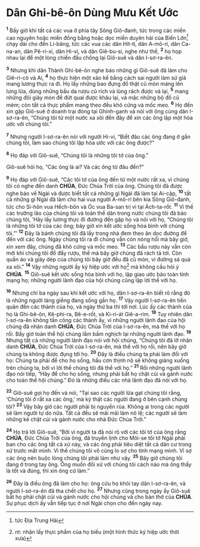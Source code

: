 # Dân Ghi-bê-ôn Dùng Mưu Kết Ước
<sup><b>1</b></sup> Bấy giờ khi tất cả các vua ở phía tây Sông Giô-đanh, tức trong các miền cao nguyên hoặc miền đồng bằng hoặc dọc miền duyên hải của Biển Lớn[^1-7e625ed5-6b75-428b-a427-8b7a92ae79ba] chạy dài cho đến Li-băng, tức các vua các dân Hít-ti, dân A-mô-ri, dân Ca-na-an, dân Pê-ri-xi, dân Hi-vi, và dân Giê-bu-si, nghe như thế, <sup><b>2</b></sup> họ họp nhau lại để một lòng chiến đấu chống lại Giô-suê và dân I-sơ-ra-ên.

<sup><b>3</b></sup> Nhưng khi dân Thành Ghi-bê-ôn nghe báo những gì Giô-suê đã làm cho Giê-ri-cô và Ai, <sup><b>4</b></sup> họ thực hiện một xảo kế bằng cách sai người làm sứ giả mang lương thực ra đi. Họ lấy những bao đựng đồ thật cũ mòn máng lên lưng lừa, dùng những bầu da rượu cũ rích và lủng rách được vá lại, <sup><b>5</b></sup> mang những đôi giày mòn đế đứt quai được khâu lại, và mặc những bộ đồ cũ mèm; còn tất cả thực phẩm mang theo đều khô cứng và mốc meo. <sup><b>6</b></sup> Họ đến xin gặp Giô-suê ở doanh trại đóng tại Ghinh-ganh và nói với ông cùng dân I-sơ-ra-ên, “Chúng tôi từ một nước xa xôi đến đây để xin các ông lập một hòa ước với chúng tôi.”

<sup><b>7</b></sup> Nhưng người I-sơ-ra-ên nói với người Hi-vi, “Biết đâu các ông đang ở gần chúng tôi, làm sao chúng tôi lập hòa ước với các ông được?”

<sup><b>8</b></sup> Họ đáp với Giô-suê, “Chúng tôi là những tôi tớ của ông.”

Giô-suê hỏi họ, “Các ông là ai? Và các ông từ đâu đến?”

<sup><b>9</b></sup> Họ đáp với Giô-suê, “Các tôi tớ của ông đến từ một nước rất xa, vì chúng tôi có nghe đến danh **CHÚA**, Đức Chúa Trời của ông. Chúng tôi đã được nghe báo về Ngài và được biết tất cả những gì Ngài đã làm tại Ai-cập, <sup><b>10</b></sup> tất cả những gì Ngài đã làm cho hai vua người A-mô-ri bên kia Sông Giô-đanh, tức cho Si-hôn vua Hếch-bôn và Óc vua Ba-san trị vì tại Ách-ta-rốt. <sup><b>11</b></sup> Vì thế các trưởng lão của chúng tôi và toàn thể dân trong nước chúng tôi đã bảo chúng tôi, ‘Hãy lấy lương thực đi đường đến gặp họ và nói với họ, “Chúng tôi là những tôi tớ của các ông; bây giờ xin kết ước sống hòa bình với chúng tôi.”’ <sup><b>12</b></sup> Đây là bánh chúng tôi đã lấy trong nhà đem theo ăn dọc đường để đến với các ông. Ngày chúng tôi ra đi chúng vẫn còn nóng hổi mà bây giờ, xin xem đây, chúng đã khô cứng và mốc meo. <sup><b>13</b></sup> Các bầu rượu này vẫn còn mới khi chúng tôi đổ đầy rượu, thế mà bây giờ chúng đã rách tả tơi. Còn quần áo và giày dép của chúng tôi bây giờ đều đã cũ mòn, vì đường sá quá xa xôi.” <sup><b>14</b></sup> Vậy những người ấy ký hiệp ước với họ[^2-7e625ed5-6b75-428b-a427-8b7a92ae79ba] mà không cầu hỏi ý **CHÚA**. <sup><b>15</b></sup> Giô-suê kết ước sống hòa bình với họ, lập giao ước bảo toàn tính mạng họ; những người lãnh đạo của hội chúng cũng lập lời thề với họ.

<sup><b>16</b></sup> Nhưng chỉ ba ngày sau khi kết ước với họ, dân I-sơ-ra-ên biết rõ rằng đó là những người láng giềng đang sống gần họ. <sup><b>17</b></sup> Vậy người I-sơ-ra-ên tiến quân đến các thành của họ, và ngày thứ ba thì tới nơi. Lúc ấy các thành của họ là Ghi-bê-ôn, Kê-phi-ra, Bê-e-rốt, và Ki-ri-át Giê-a-rim. <sup><b>18</b></sup> Tuy nhiên dân I-sơ-ra-ên không tấn công các thành ấy, vì những người lãnh đạo của hội chúng đã nhân danh **CHÚA**, Đức Chúa Trời của I-sơ-ra-ên, mà thề với họ rồi. Bấy giờ toàn thể hội chúng lầm bầm nghịch lại những người lãnh đạo. <sup><b>19</b></sup> Nhưng tất cả những người lãnh đạo nói với hội chúng, “Chúng tôi đã lỡ nhân danh **CHÚA**, Đức Chúa Trời của I-sơ-ra-ên, mà thề với họ rồi, nên bây giờ chúng ta không được đụng tới họ. <sup><b>20</b></sup> Đây là điều chúng ta phải làm đối với họ: Chúng ta phải để cho họ sống, hầu cơn thịnh nộ sẽ không giáng xuống trên chúng ta, bởi vì lời thề chúng tôi đã thề với họ.” <sup><b>21</b></sup> Rồi những người lãnh đạo nói tiếp, “Hãy để cho họ sống, nhưng phải bắt họ chặt củi và gánh nước cho toàn thể hội chúng.” Đó là những điều các nhà lãnh đạo đã nói với họ.

<sup><b>22</b></sup> Giô-suê gọi họ đến và nói, “Tại sao các người lừa gạt chúng tôi rằng, ‘Chúng tôi ở rất xa các ông,’ mà kỳ thật các người đang ở bên cạnh chúng tôi? <sup><b>23</b></sup> Vậy bây giờ các người phải bị nguyền rủa. Không ai trong các người sẽ làm người tự do nữa. Tất cả đều sẽ mãi mãi làm nô lệ; các người sẽ làm những kẻ chặt củi và gánh nước cho nhà Đức Chúa Trời.”

<sup><b>24</b></sup> Họ trả lời Giô-suê, “Bởi vì người ta đã nói rõ với các tôi tớ của ông rằng **CHÚA**, Đức Chúa Trời của ông, đã truyền lịnh cho Môi-se tôi tớ Ngài phải ban cho các ông tất cả xứ này, và các ông phải tiêu diệt tất cả dân cư trong xứ trước mắt mình. Vì thế chúng tôi vô cùng lo sợ cho tính mạng mình. Vì sợ các ông nên buộc lòng chúng tôi phải làm như vậy. <sup><b>25</b></sup> Bây giờ chúng tôi đang ở trong tay ông. Ông muốn đối xử với chúng tôi cách nào mà ông thấy là tốt và đúng, thì xin ông cứ làm.”

<sup><b>26</b></sup> Đây là điều ông đã làm cho họ: ông cứu họ khỏi tay dân I-sơ-ra-ên, và người I-sơ-ra-ên đã tha chết cho họ. <sup><b>27</b></sup> Nhưng cũng trong ngày ấy Giô-suê bắt họ phải chặt củi và gánh nước cho hội chúng và cho bàn thờ của **CHÚA**. Sự phục dịch ấy vẫn tiếp tục ở nơi Ngài chọn cho đến ngày nay.

[^1-7e625ed5-6b75-428b-a427-8b7a92ae79ba]: tức Địa Trung Hải
[^2-7e625ed5-6b75-428b-a427-8b7a92ae79ba]: nt: nhận lấy thực phẩm của họ biếu (một hình thức ký hiệp ước thời xưa)